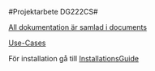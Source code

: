 #Projektarbete DG222CS#

[All dokumentation är samlad i documents](documents/)

[Use-Cases](documents/TestfallUC1GenerateCodeFromUML.docx)




För installation gå till
[InstallationsGuide](documents/InstallationGuide.md)
